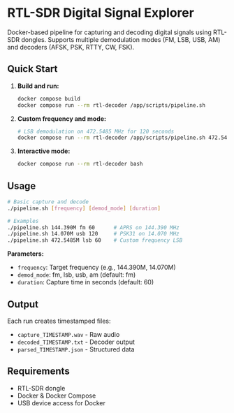 # RTL-SDR Digital Signal Explorer

Docker-based pipeline for capturing and decoding digital signals using RTL-SDR dongles. Supports multiple demodulation modes (FM, LSB, USB, AM) and decoders (AFSK, PSK, RTTY, CW, FSK).

## Quick Start

1. **Build and run:**
   ```bash
   docker compose build
   docker compose run --rm rtl-decoder /app/scripts/pipeline.sh
   ```

2. **Custom frequency and mode:**
   ```bash
   # LSB demodulation on 472.5485 MHz for 120 seconds
   docker compose run --rm rtl-decoder /app/scripts/pipeline.sh 472.5485M lsb 120
   ```

3. **Interactive mode:**
   ```bash
   docker compose run --rm rtl-decoder bash
   ```

## Usage

```bash
# Basic capture and decode
./pipeline.sh [frequency] [demod_mode] [duration]

# Examples
./pipeline.sh 144.390M fm 60      # APRS on 144.390 MHz
./pipeline.sh 14.070M usb 120     # PSK31 on 14.070 MHz  
./pipeline.sh 472.5485M lsb 60    # Custom frequency LSB
```

**Parameters:**
- `frequency`: Target frequency (e.g., 144.390M, 14.070M)
- `demod_mode`: fm, lsb, usb, am (default: fm)
- `duration`: Capture time in seconds (default: 60)

## Output

Each run creates timestamped files:
- `capture_TIMESTAMP.wav` - Raw audio
- `decoded_TIMESTAMP.txt` - Decoder output
- `parsed_TIMESTAMP.json` - Structured data

## Requirements

- RTL-SDR dongle
- Docker & Docker Compose
- USB device access for Docker
